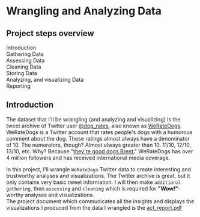 # Wrangling and Analyzing Data
## Project steps overview </br>
Introduction </br>
Gathering Data </br>
Assessing Data </br>
Cleaning Data </br>
Storing Data </br>
Analyzing, and visualizing Data </br>
Reporting </br>
## Introduction </br>
The dataset that I'll be wrangling (and analyzing and visualizing) is the tweet archive of Twitter user [@dog_rates](https://twitter.com/dog_rates), also known as [WeRateDogs](https://en.wikipedia.org/wiki/WeRateDogs). WeRateDogs is a Twitter account that rates people's dogs with a humorous comment about the dog. These ratings almost always have a denominator of 10. The numerators, though? Almost always greater than 10. 11/10, 12/10, 13/10, etc. Why? Because "[they're good dogs Brent.](http://knowyourmeme.com/memes/theyre-good-dogs-brent)" WeRateDogs has over 4 million followers and has received international media coverage.

In this project, I'll wrangle `WeRateDogs` Twitter data to create interesting and trustworthy analyses and visualizations. The Twitter archive is great, but it only contains very basic tweet information. I will then make `additional gathering`, then `assessing` and `cleaning` which is required for **"Wow!"**-worthy analyses and visualizations. </br>
The project document which communicates all the insights and displays the visualizations I produced from the data I wrangled is the [act_report.pdf]() 

